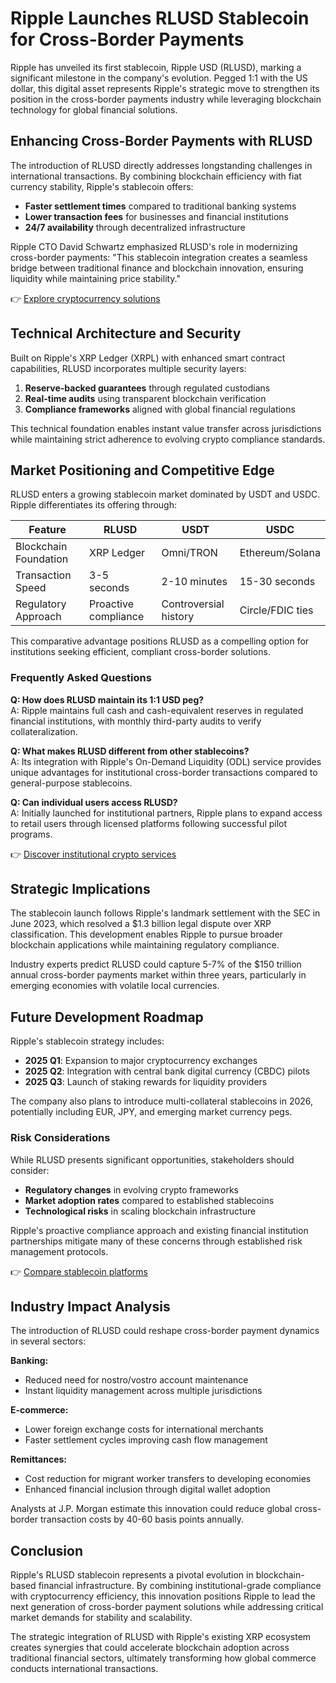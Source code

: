 # Ripple Launches RLUSD Stablecoin for Cross-Border Payments

Ripple has unveiled its first stablecoin, Ripple USD (RLUSD), marking a significant milestone in the company's evolution. Pegged 1:1 with the US dollar, this digital asset represents Ripple's strategic move to strengthen its position in the cross-border payments industry while leveraging blockchain technology for global financial solutions.

## Enhancing Cross-Border Payments with RLUSD

The introduction of RLUSD directly addresses longstanding challenges in international transactions. By combining blockchain efficiency with fiat currency stability, Ripple's stablecoin offers:

- **Faster settlement times** compared to traditional banking systems  
- **Lower transaction fees** for businesses and financial institutions  
- **24/7 availability** through decentralized infrastructure  

Ripple CTO David Schwartz emphasized RLUSD's role in modernizing cross-border payments: "This stablecoin integration creates a seamless bridge between traditional finance and blockchain innovation, ensuring liquidity while maintaining price stability."

👉 [Explore cryptocurrency solutions](https://bit.ly/okx-bonus)

## Technical Architecture and Security

Built on Ripple's XRP Ledger (XRPL) with enhanced smart contract capabilities, RLUSD incorporates multiple security layers:

1. **Reserve-backed guarantees** through regulated custodians  
2. **Real-time audits** using transparent blockchain verification  
3. **Compliance frameworks** aligned with global financial regulations  

This technical foundation enables instant value transfer across jurisdictions while maintaining strict adherence to evolving crypto compliance standards.

## Market Positioning and Competitive Edge

RLUSD enters a growing stablecoin market dominated by USDT and USDC. Ripple differentiates its offering through:

| Feature                | RLUSD               | USDT                | USDC               |
|------------------------|---------------------|---------------------|--------------------|
| Blockchain Foundation  | XRP Ledger          | Omni/TRON           | Ethereum/Solana    |
| Transaction Speed      | 3-5 seconds         | 2-10 minutes        | 15-30 seconds      |
| Regulatory Approach    | Proactive compliance| Controversial history | Circle/FDIC ties   |

This comparative advantage positions RLUSD as a compelling option for institutions seeking efficient, compliant cross-border solutions.

### Frequently Asked Questions

**Q: How does RLUSD maintain its 1:1 USD peg?**  
A: Ripple maintains full cash and cash-equivalent reserves in regulated financial institutions, with monthly third-party audits to verify collateralization.

**Q: What makes RLUSD different from other stablecoins?**  
A: Its integration with Ripple's On-Demand Liquidity (ODL) service provides unique advantages for institutional cross-border transactions compared to general-purpose stablecoins.

**Q: Can individual users access RLUSD?**  
A: Initially launched for institutional partners, Ripple plans to expand access to retail users through licensed platforms following successful pilot programs.

👉 [Discover institutional crypto services](https://bit.ly/okx-bonus)

## Strategic Implications

The stablecoin launch follows Ripple's landmark settlement with the SEC in June 2023, which resolved a $1.3 billion legal dispute over XRP classification. This development enables Ripple to pursue broader blockchain applications while maintaining regulatory compliance.

Industry experts predict RLUSD could capture 5-7% of the $150 trillion annual cross-border payments market within three years, particularly in emerging economies with volatile local currencies.

## Future Development Roadmap

Ripple's stablecoin strategy includes:

- **2025 Q1**: Expansion to major cryptocurrency exchanges  
- **2025 Q2**: Integration with central bank digital currency (CBDC) pilots  
- **2025 Q3**: Launch of staking rewards for liquidity providers  

The company also plans to introduce multi-collateral stablecoins in 2026, potentially including EUR, JPY, and emerging market currency pegs.

### Risk Considerations

While RLUSD presents significant opportunities, stakeholders should consider:

- **Regulatory changes** in evolving crypto frameworks  
- **Market adoption rates** compared to established stablecoins  
- **Technological risks** in scaling blockchain infrastructure  

Ripple's proactive compliance approach and existing financial institution partnerships mitigate many of these concerns through established risk management protocols.

👉 [Compare stablecoin platforms](https://bit.ly/okx-bonus)

## Industry Impact Analysis

The introduction of RLUSD could reshape cross-border payment dynamics in several sectors:

**Banking:**  
- Reduced need for nostro/vostro account maintenance  
- Instant liquidity management across multiple jurisdictions  

**E-commerce:**  
- Lower foreign exchange costs for international merchants  
- Faster settlement cycles improving cash flow management  

**Remittances:**  
- Cost reduction for migrant worker transfers to developing economies  
- Enhanced financial inclusion through digital wallet adoption  

Analysts at J.P. Morgan estimate this innovation could reduce global cross-border transaction costs by 40-60 basis points annually.

## Conclusion

Ripple's RLUSD stablecoin represents a pivotal evolution in blockchain-based financial infrastructure. By combining institutional-grade compliance with cryptocurrency efficiency, this innovation positions Ripple to lead the next generation of cross-border payment solutions while addressing critical market demands for stability and scalability.

The strategic integration of RLUSD with Ripple's existing XRP ecosystem creates synergies that could accelerate blockchain adoption across traditional financial sectors, ultimately transforming how global commerce conducts international transactions.